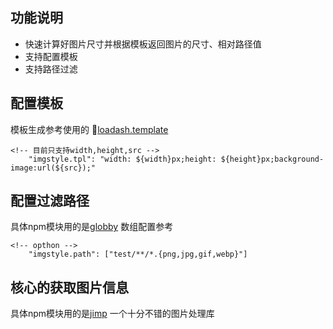 ## 功能说明
- 快速计算好图片尺寸并根据模板返回图片的尺寸、相对路径值
- 支持配置模板
- 支持路径过滤


## 配置模板
模板生成参考使用的 [loadash.template](https://github.com/lodash/lodash)
```
<!-- 目前只支持width,height,src -->
    "imgstyle.tpl": "width: ${width}px;height: ${height}px;background-image:url(${src});"  
```

## 配置过滤路径
具体npm模块用的是[globby](https://github.com/sindresorhus/globby) 数组配置参考
```
<!-- opthon -->
    "imgstyle.path": ["test/**/*.{png,jpg,gif,webp}"]
```

## 核心的获取图片信息
具体npm模块用的是[jimp](https://github.com/oliver-moran/jimp) 一个十分不错的图片处理库


